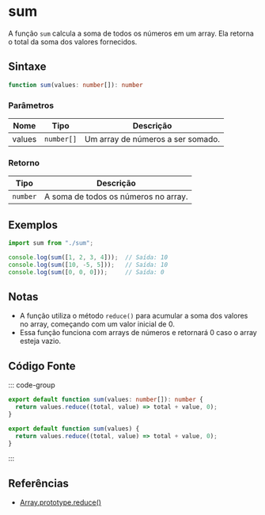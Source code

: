 # sum

A função `sum` calcula a soma de todos os números em um array. Ela retorna o total da soma dos valores fornecidos.

## Sintaxe

```typescript
function sum(values: number[]): number
```

### Parâmetros

| Nome   | Tipo       | Descrição                                          |
|--------|------------|----------------------------------------------------|
| values | `number[]` | Um array de números a ser somado.                  |

### Retorno

| Tipo    | Descrição                                      |
|---------|------------------------------------------------|
| `number` | A soma de todos os números no array.           |

## Exemplos

```typescript
import sum from "./sum";

console.log(sum([1, 2, 3, 4]));  // Saída: 10
console.log(sum([10, -5, 5]));   // Saída: 10
console.log(sum([0, 0, 0]));     // Saída: 0
```

## Notas

- A função utiliza o método `reduce()` para acumular a soma dos valores no array, começando com um valor inicial de 0.
- Essa função funciona com arrays de números e retornará 0 caso o array esteja vazio.

## Código Fonte

::: code-group
```typescript
export default function sum(values: number[]): number {
  return values.reduce((total, value) => total + value, 0);
}
```

```javascript
export default function sum(values) {
  return values.reduce((total, value) => total + value, 0);
}
```
::: 

## Referências

- [Array.prototype.reduce()](https://developer.mozilla.org/pt-BR/docs/Web/JavaScript/Reference/Global_Objects/Array/Reduce)
